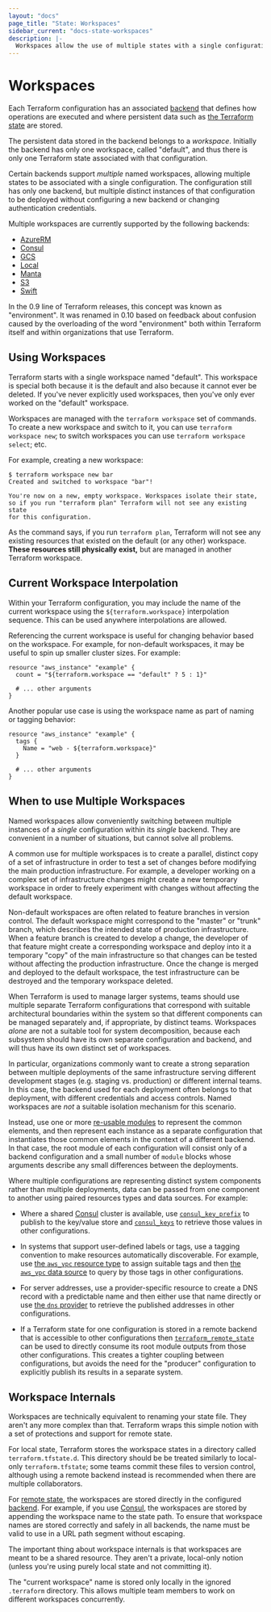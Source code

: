 ```yaml
---
layout: "docs"
page_title: "State: Workspaces"
sidebar_current: "docs-state-workspaces"
description: |-
  Workspaces allow the use of multiple states with a single configuration directory.
---
```


# Workspaces

Each Terraform configuration has an associated [backend](/docs/backends/index.html)
that defines how operations are executed and where persistent data such as
[the Terraform state](https://www.terraform.io/docs/state/purpose.html) are
stored.

The persistent data stored in the backend belongs to a _workspace_. Initially
the backend has only one workspace, called "default", and thus there is only
one Terraform state associated with that configuration.

Certain backends support _multiple_ named workspaces, allowing multiple states
to be associated with a single configuration. The configuration still
has only one backend, but multiple distinct instances of that configuration
to be deployed without configuring a new backend or changing authentication
credentials.

Multiple workspaces are currently supported by the following backends:

 * [AzureRM](/docs/backends/types/azurerm.html)
 * [Consul](/docs/backends/types/consul.html)
 * [GCS](/docs/backends/types/gcs.html)
 * [Local](/docs/backends/types/local.html)
 * [Manta](/docs/backends/types/manta.html)
 * [S3](/docs/backends/types/s3.html)
 * [Swift](/docs/backends/types/swift.html)

In the 0.9 line of Terraform releases, this concept was known as "environment".
It was renamed in 0.10 based on feedback about confusion caused by the
overloading of the word "environment" both within Terraform itself and within
organizations that use Terraform.

## Using Workspaces

Terraform starts with a single workspace named "default". This
workspace is special both because it is the default and also because
it cannot ever be deleted. If you've never explicitly used workspaces, then
you've only ever worked on the "default" workspace.

Workspaces are managed with the `terraform workspace` set of commands. To
create a new workspace and switch to it, you can use `terraform workspace new`;
to switch workspaces you can use `terraform workspace select`; etc.

For example, creating a new workspace:

```text
$ terraform workspace new bar
Created and switched to workspace "bar"!

You're now on a new, empty workspace. Workspaces isolate their state,
so if you run "terraform plan" Terraform will not see any existing state
for this configuration.
```

As the command says, if you run `terraform plan`, Terraform will not see
any existing resources that existed on the default (or any other) workspace.
**These resources still physically exist,** but are managed in another
Terraform workspace.

## Current Workspace Interpolation

Within your Terraform configuration, you may include the name of the current
workspace using the `${terraform.workspace}` interpolation sequence. This can
be used anywhere interpolations are allowed.

Referencing the current workspace is useful for changing behavior based
on the workspace. For example, for non-default workspaces, it may be useful
to spin up smaller cluster sizes. For example:

```hcl
resource "aws_instance" "example" {
  count = "${terraform.workspace == "default" ? 5 : 1}"

  # ... other arguments
}
```

Another popular use case is using the workspace name as part of naming or
tagging behavior:

```hcl
resource "aws_instance" "example" {
  tags {
    Name = "web - ${terraform.workspace}"
  }

  # ... other arguments
}
```

## When to use Multiple Workspaces

Named workspaces allow conveniently switching between multiple instances of
a _single_ configuration within its _single_ backend. They are convenient in
a number of situations, but cannot solve all problems.

A common use for multiple workspaces is to create a parallel, distinct copy of
a set of infrastructure in order to test a set of changes before modifying the
main production infrastructure. For example, a developer working on a complex
set of infrastructure changes might create a new temporary workspace in order
to freely experiment with changes without affecting the default workspace.

Non-default workspaces are often related to feature branches in version control.
The default workspace might correspond to the "master" or "trunk" branch,
which describes the intended state of production infrastructure. When a
feature branch is created to develop a change, the developer of that feature
might create a corresponding workspace and deploy into it a temporary "copy"
of the main infrastructure so that changes can be tested without affecting
the production infrastructure. Once the change is merged and deployed to the
default workspace, the test infrastructure can be destroyed and the temporary
workspace deleted.

When Terraform is used to manage larger systems, teams should use multiple
separate Terraform configurations that correspond with suitable architectural
boundaries within the system so that different components can be managed
separately and, if appropriate, by distinct teams. Workspaces _alone_
are not a suitable tool for system decomposition, because each subsystem should
have its own separate configuration and backend, and will thus have its own
distinct set of workspaces.

In particular, organizations commonly want to create a strong separation
between multiple deployments of the same infrastructure serving different
development stages (e.g. staging vs. production) or different internal teams.
In this case, the backend used for each deployment often belongs to that
deployment, with different credentials and access controls. Named workspaces
are _not_ a suitable isolation mechanism for this scenario.

Instead, use one or more [re-usable modules](/docs/modules/index.html) to
represent the common elements, and then represent each instance as a separate
configuration that instantiates those common elements in the context of a
different backend. In that case, the root module of each configuration will
consist only of a backend configuration and a small number of `module` blocks
whose arguments describe any small differences between the deployments.

Where multiple configurations are representing distinct system components
rather than multiple deployments, data can be passed from one component to
another using paired resources types and data sources. For example:

* Where a shared [Consul](https://consul.io/) cluster is available, use
  [`consul_key_prefix`](/docs/providers/consul/r/key_prefix.html) to
  publish to the key/value store and [`consul_keys`](/docs/providers/consul/d/keys.html)
  to retrieve those values in other configurations.

* In systems that support user-defined labels or tags, use a tagging convention
  to make resources automatically discoverable. For example, use
  [the `aws_vpc` resource type](/docs/providers/aws/r/vpc.html)
  to assign suitable tags and then
  [the `aws_vpc` data source](/docs/providers/aws/d/vpc.html)
  to query by those tags in other configurations.

* For server addresses, use a provider-specific resource to create a DNS
  record with a predictable name and then either use that name directly or
  use [the `dns` provider](/docs/providers/dns/index.html) to retrieve
  the published addresses in other configurations.

* If a Terraform state for one configuration is stored in a remote backend
  that is accessible to other configurations then
  [`terraform_remote_state`](/docs/providers/terraform/d/remote_state.html)
  can be used to directly consume its root module outputs from those other
  configurations. This creates a tighter coupling between configurations,
  but avoids the need for the "producer" configuration to explicitly
  publish its results in a separate system.

## Workspace Internals

Workspaces are technically equivalent to renaming your state file. They
aren't any more complex than that. Terraform wraps this simple notion with
a set of protections and support for remote state.

For local state, Terraform stores the workspace states in a directory called
`terraform.tfstate.d`. This directory should be be treated similarly to
local-only `terraform.tfstate`; some teams commit these files to version
control, although using a remote backend instead is recommended when there are
multiple collaborators.

For [remote state](/docs/state/remote.html), the workspaces are stored
directly in the configured [backend](/docs/backends). For example, if you
use [Consul](/docs/backends/types/consul.html), the workspaces are stored
by appending the workspace name to the state path. To ensure that
workspace names are stored correctly and safely in all backends, the name
must be valid to use in a URL path segment without escaping.

The important thing about workspace internals is that workspaces are
meant to be a shared resource. They aren't a private, local-only notion
(unless you're using purely local state and not committing it).

The "current workspace" name is stored only locally in the ignored
`.terraform` directory. This allows multiple team members to work on
different workspaces concurrently.
